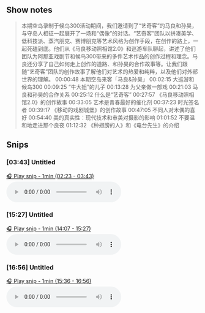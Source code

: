 
## Show notes
> 本期空岛录制于候鸟300活动期间，我们邀请到了“艺奇客”的马良和孙昊，与守岛人相征一起展开了一场和“偶像”的对话。“艺奇客”团队以拼凑美学、低科技派、蒸汽朋克、赛博朋克等艺术风格为创作手段，在创作的路上，一起死磕到底。他们从《马良移动照相馆2.0》和巡游车队聊起，讲述了他们团队为阿那亚戏剧节和候鸟300带来的多件艺术作品的创作过程和理念。马良还分享了自己如何走上创作的道路、和孙昊的合作故事等。让我们跟随“艺奇客”团队的创作故事了解他们对艺术的热爱和纯粹，以及他们对外部世界的理解。  00:00:48  本期空岛来客「马良&孙昊」 00:02:15  大巡游和候鸟300   00:09:25  “牛大姐”的儿子 00:13:28  为父亲做一部戏  00:21:03  马良和孙昊的合作关系 00:25:12  什么是“艺奇客” 00:27:57  《马良移动照相馆2.0》的创作故事 00:33:05  艺术是青春最好的催化剂 00:37:23  时光签名者 00:39:17  《移动的戏剧城堡》的创作故事 00:47:05  不同人对木偶的喜好 00:54:40  美的真实性：现代技术和审美对摄影的影响 01:01:52  不要温和地走进那个良夜 01:12:32  《种翅膀的人》和《电台先生》的介绍

## Snips
### [03:43] Untitled
[🎧 Play snip - 1min️ (02:23 - 03:43)](https://share.snipd.com/snip/7a62a149-75b4-4ada-90a2-42f774b21ded)
<audio controls> <source src="https://cdn.lizhi.fm/audio/2023/08/07/3024043536652082182_hd.mp3#t=02:23,03:43"> </audio>
### [15:27] Untitled
[🎧 Play snip - 1min️ (14:07 - 15:27)](https://share.snipd.com/snip/da6811cb-7593-411f-be5f-c204deb19643)
<audio controls> <source src="https://cdn.lizhi.fm/audio/2023/08/07/3024043536652082182_hd.mp3#t=14:07,15:27"> </audio>
### [16:56] Untitled
[🎧 Play snip - 1min️ (15:36 - 16:56)](https://share.snipd.com/snip/330ec419-e992-4979-9e67-d40b8300e97b)
<audio controls> <source src="https://cdn.lizhi.fm/audio/2023/08/07/3024043536652082182_hd.mp3#t=15:36,16:56"> </audio>

